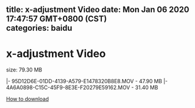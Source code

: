 
title: x-adjustment Video
date: Mon Jan 06 2020 17:47:57 GMT+0800 (CST)    
categories: baidu
---

# x-adjustment Video
size: 79.30 MB
 
 
|- 95D12D6E-01DD-4139-A579-E1478320B8E8.MOV - 47.90 MB
|- 4A6A0898-C15C-45F9-8E3E-F20279E59162.MOV - 31.40 MB

[How to download](https://bpcam.bemobtrk.com/go/2ceec3aa-1ca2-46d6-b9ff-aaa5c184517c?jno=4896)